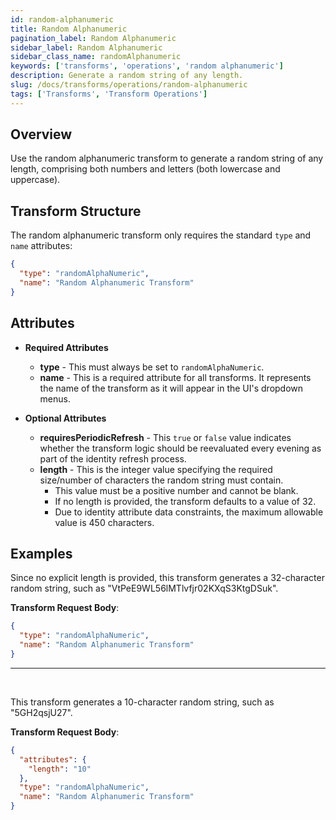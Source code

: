 ```yaml
---
id: random-alphanumeric
title: Random Alphanumeric
pagination_label: Random Alphanumeric
sidebar_label: Random Alphanumeric
sidebar_class_name: randomAlphanumeric
keywords: ['transforms', 'operations', 'random alphanumeric']
description: Generate a random string of any length.
slug: /docs/transforms/operations/random-alphanumeric
tags: ['Transforms', 'Transform Operations']
---
```


## Overview

Use the random alphanumeric transform to generate a random string of any length, comprising both numbers and letters (both lowercase and uppercase).

## Transform Structure

The random alphanumeric transform only requires the standard `type` and `name` attributes:

```json
{
  "type": "randomAlphaNumeric",
  "name": "Random Alphanumeric Transform"
}
```

## Attributes

- **Required Attributes**

  - **type** - This must always be set to `randomAlphaNumeric`.
  - **name** - This is a required attribute for all transforms. It represents the name of the transform as it will appear in the UI's dropdown menus.

- **Optional Attributes**
  - **requiresPeriodicRefresh** - This `true` or `false` value indicates whether the transform logic should be reevaluated every evening as part of the identity refresh process.
  - **length** - This is the integer value specifying the required size/number of characters the random string must contain.
    - This value must be a positive number and cannot be blank.
    - If no length is provided, the transform defaults to a value of 32.
    - Due to identity attribute data constraints, the maximum allowable value is 450 characters.

## Examples

Since no explicit length is provided, this transform generates a 32-character random string, such as "VtPeE9WL56lMTlvfjr02KXqS3KtgDSuk".

**Transform Request Body**:

```json
{
  "type": "randomAlphaNumeric",
  "name": "Random Alphanumeric Transform"
}
```

---

<p>&nbsp;</p>

This transform generates a 10-character random string, such as "5GH2qsjU27".

**Transform Request Body**:

```json
{
  "attributes": {
    "length": "10"
  },
  "type": "randomAlphaNumeric",
  "name": "Random Alphanumeric Transform"
}
```
